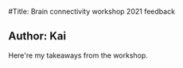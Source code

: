 #Title: Brain connectivity workshop 2021 feedback

## Author: Kai

Here're my takeaways from the workshop.
